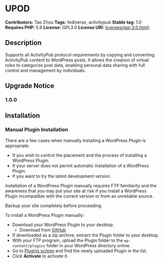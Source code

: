 # UPOD #
**Contributors:** Tao Zhou 
**Tags:** fediverse, activitypub
**Stable tag:** 1.0
**Requires PHP:** 5.6
**License:** GPL3.0
**License URI:** [licenses/gpl-3.0.html)](https://www.gnu.org/licenses/gpl-3.0.html)

## Description ##

Supports all ActivityPub protocol requirements by copying and converting ActivityPub content to WordPress posts. It allows the creation of virtual roles to categorize post data, enabling personal data sharing with full control and management by individuals.

## Upgrade Notice ##

### 1.0.0 ###

## Installation ##

### Manual Plugin Installation ###

There are a few cases when manually installing a WordPress Plugin is appropriate.

* If you wish to control the placement and the process of installing a WordPress Plugin.
* If your server does not permit automatic installation of a WordPress Plugin.
* If you want to try the latest development version.

Installation of a WordPress Plugin manually requires FTP familiarity and the awareness that you may put your site at risk if you install a WordPress Plugin incompatible with the current version or from an unreliable source.

Backup your site completely before proceeding.

To install a WordPress Plugin manually:

* Download your WordPress Plugin to your desktop.
    * Download from [GitHub](https://github.com/tomtaozhou/upod-plugin)
* If downloaded as a zip archive, extract the Plugin folder to your desktop.
* With your FTP program, upload the Plugin folder to the `wp-content/plugins` folder in your WordPress directory online.
* Go to [Plugins screen](https://codex.wordpress.org/Administration_Screens#Plugins) and find the newly uploaded Plugin in the list.
* Click **Activate** to activate it.

